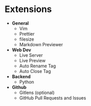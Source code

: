 # Extensions
- **General**
  - Vim
  - Prettier
  - filesize
  - Markdown Previewer
- **Web Dev**
  - Live Server
  - Live Preview
  - Auto Rename Tag
  - Auto Close Tag
- **Backend**
  - Python
- **Github**
  - Gitlens (optional)
  - GitHub Pull Requests and Issues
